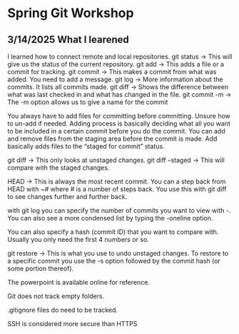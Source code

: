# Spring Git Workshop
## 3/14/2025 What I learened
I learned how to connect remote and local repositories. 
git status -> This will give us the status of the current repository. 
git add     -> This adds a file or a commit for tracking. 
git commit -> This makes a commit from what was added. You need to add a message.
git log       -> More information about the commits. It lists all commits made. 
git diff       -> Shows the difference between what was last checked in and what has changed in        the file.
git commit -m -> The -m option allows us to give a name for the commit

You always have to add files for committing before committing. Unsure how to un-add if needed. 
Adding process is basically deciding what all you want to be included in a certain commit before you do the commit. You can add and remove files from the staging area before the commit is made. Add basically adds files to the “staged for commit” status. 

git diff               -> This only looks at unstaged changes.
git diff –staged -> This will compare with the staged changes.

HEAD -> This is always the most recent commit. You can a step back from HEAD with ~# where # is a number of steps back. You use this with git diff to see changes further and further back. 

with git log you can specify the number of commits you want to view with -. You can also see a more condensed list by typing the -oneline option. 

You can also specify a hash (commit ID) that you want to compare with. Usually you only need the first 4 numbers or so. 

git restore -> This is what you use to undo unstaged changes. To restore to a specific commit you use the -s option followed by the commit hash (or some portion thereof). 

The powerpoint is available online for reference. 

Git does not track empty folders.

.gitignore files do need to be tracked.

SSH is considered more secure than HTTPS
